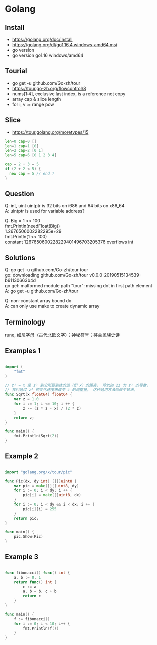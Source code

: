 # Golang

## Install
- https://golang.org/doc/install
- https://golang.org/dl/go1.16.4.windows-amd64.msi
- go version
- go version go1.16 windows/amd64

## Tourial
- go get -u github.com/Go-zh/tour
- https://tour.go-zh.org/flowcontrol/8
- nums[1:4], exclusive last index, is a reference not copy
- array cap & slice length
- for i, v := range pow

## Slice
- https://tour.golang.org/moretypes/15
```go
len=0 cap=0 []
len=1 cap=1 [0]
len=2 cap=2 [0 1]
len=5 cap=6 [0 1 2 3 4]

cap = 2 + 3 = 5
if (2 + 2 < 5) {
  new cap = 5 // end ?
} 
```
## Question
Q: int, uint uintptr is 32 bits on i686 and 64 bits on x86_64  
A: uintptr is used for variable address?  

Q: 	Big = 1 << 100  
	fmt.Println(needFloat(Big))  
1.2676506002282295e+29  
	fmt.Println(1 << 100)  
constant 1267650600228229401496703205376 overflows int  

## Solutions
Q: go get -u github.com/Go-zh/tour tour  
go: downloading github.com/Go-zh/tour v0.0.0-20190515134539-b61130663b4d  
go get: malformed module path "tour": missing dot in first path element  
A: go get -u github.com/Go-zh/tour  

Q: non-constant array bound dx  
A: can only use make to create dynamic array  

## Terminology
rune, 如尼字母（古代北欧文字）；神秘符号；芬兰民族史诗

## Examples 1
```go

import (
	"fmt"
)

// z² − x 是 z² 到它所要到达的值（即 x）的距离， 除以的 2z 为 z² 的导数，
// 我们通过 z² 的变化速度来改变 z 的调整量。 这种通用方法叫做牛顿法。
func Sqrt(x float64) float64 {
	var z = 1.0
	for i := 1; i <= 10; i ++ {
		z -= (z * z - x) / (2 * z)
	}
	return z;
}

func main() {
	fmt.Println(Sqrt(2))
}
```

## Example 2
```go

import "golang.org/x/tour/pic"

func Pic(dx, dy int) [][]uint8 {
	var pic = make([][]uint8, dy)
	for i := 0; i < dy; i ++ {
		pic[i] = make([]uint8, dx)
	}
	for i := 0; i < dy && i < dx; i ++ {
		pic[i][i] = 255
	}
	return pic;
}

func main() {
	pic.Show(Pic)
}
```

## Example 3
```go

func fibonacci() func() int {
	a, b := 0, 1
	return func() int {
		c := a
		a, b = b, c + b
		return c
	}
}

func main() {
	f := fibonacci()
	for i := 0; i < 10; i++ {
		fmt.Println(f())
	}
}
```



